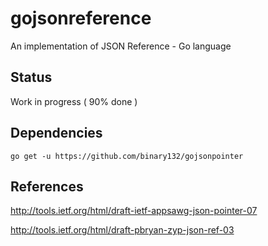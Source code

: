 # gojsonreference
An implementation of JSON Reference - Go language

## Status
Work in progress ( 90% done )

## Dependencies

```
go get -u https://github.com/binary132/gojsonpointer
```

## References
http://tools.ietf.org/html/draft-ietf-appsawg-json-pointer-07

http://tools.ietf.org/html/draft-pbryan-zyp-json-ref-03
